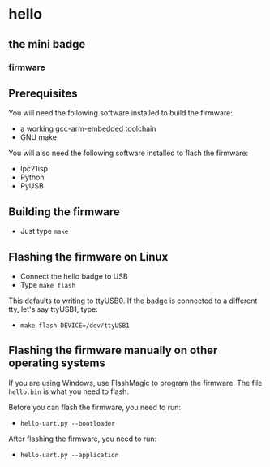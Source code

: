 # hello
## the mini badge
### firmware

## Prerequisites

You will need the following software installed to build the firmware:

* a working gcc-arm-embedded toolchain
* GNU make

You will also need the following software installed to flash the firmware:

* lpc21isp
* Python
* PyUSB

## Building the firmware

* Just type `make`

## Flashing the firmware on Linux

* Connect the hello badge to USB
* Type `make flash`

This defaults to writing to ttyUSB0. If the badge is connected to a different tty, let's say ttyUSB1, type:

* `make flash DEVICE=/dev/ttyUSB1`

## Flashing the firmware manually on other operating systems

If you are using Windows, use FlashMagic to program the firmware. The file `hello.bin` is what you need to flash.

Before you can flash the firmware, you need to run:

* `hello-uart.py --bootloader`

After flashing the firmware, you need to run:

* `hello-uart.py --application`


